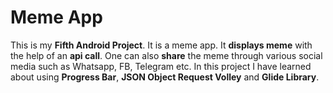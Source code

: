 # Meme App
This is my **Fifth Android Project**. It is a meme app. It **displays meme** with the help of an **api call**. One can also **share** the meme through various social media such as Whatsapp, FB, Telegram etc.
In this project I have learned about using **Progress Bar**, **JSON Object Request Volley** and **Glide Library**.
